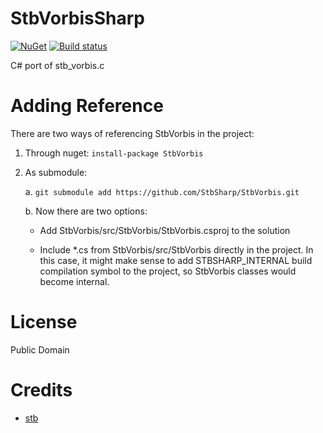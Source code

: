 # StbVorbisSharp
[![NuGet](https://img.shields.io/nuget/v/StbVorbisSharp.svg)](https://www.nuget.org/packages/StbVorbisSharp/)
[![Build status](https://ci.appveyor.com/api/projects/status/8ixt18rogia0ymiv?svg=true)](https://ci.appveyor.com/project/RomanShapiro/stbvorbissharp)

C# port of stb_vorbis.c

# Adding Reference
There are two ways of referencing StbVorbis in the project:
1. Through nuget: `install-package StbVorbis`
2. As submodule:
    
    a. `git submodule add https://github.com/StbSharp/StbVorbis.git`
    
    b. Now there are two options:
       
      * Add StbVorbis/src/StbVorbis/StbVorbis.csproj to the solution
       
      * Include *.cs from StbVorbis/src/StbVorbis directly in the project. In this case, it might make sense to add STBSHARP_INTERNAL build compilation symbol to the project, so StbVorbis classes would become internal.

# License
Public Domain

# Credits
* [stb](https://github.com/nothings/stb)
